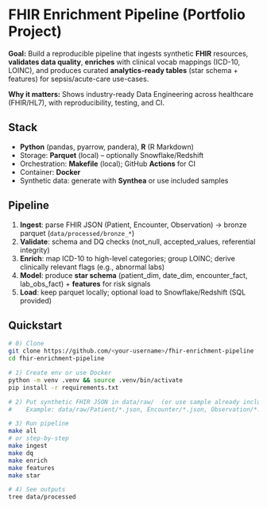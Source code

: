 # FHIR Enrichment Pipeline (Portfolio Project)

**Goal:** Build a reproducible pipeline that ingests synthetic **FHIR** resources, **validates data quality**, **enriches** with clinical vocab mappings (ICD-10, LOINC), and produces curated **analytics-ready tables** (star schema + features) for sepsis/acute-care use-cases.

**Why it matters:** Shows industry-ready Data Engineering across healthcare (FHIR/HL7), with reproducibility, testing, and CI.

## Stack

- **Python** (pandas, pyarrow, pandera), **R** (R Markdown)
- Storage: **Parquet** (local) – optionally Snowflake/Redshift
- Orchestration: **Makefile** (local); GitHub **Actions** for CI
- Container: **Docker**
- Synthetic data: generate with **Synthea** or use included samples

## Pipeline

1. **Ingest**: parse FHIR JSON (Patient, Encounter, Observation) → bronze parquet (`data/processed/bronze_*`)
2. **Validate**: schema and DQ checks (not_null, accepted_values, referential integrity)
3. **Enrich**: map ICD-10 to high-level categories; group LOINC; derive clinically relevant flags (e.g., abnormal labs)
4. **Model**: produce **star schema** (patient_dim, date_dim, encounter_fact, lab_obs_fact) + **features** for risk signals
5. **Load**: keep parquet locally; optional load to Snowflake/Redshift (SQL provided)

## Quickstart

```bash
# 0) Clone
git clone https://github.com/<your-username>/fhir-enrichment-pipeline
cd fhir-enrichment-pipeline

# 1) Create env or use Docker
python -m venv .venv && source .venv/bin/activate
pip install -r requirements.txt

# 2) Put synthetic FHIR JSON in data/raw/  (or use sample already included)
#    Example: data/raw/Patient/*.json, Encounter/*.json, Observation/*.json

# 3) Run pipeline
make all
# or step-by-step
make ingest
make dq
make enrich
make features
make star

# 4) See outputs
tree data/processed
```
